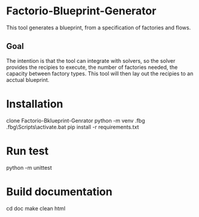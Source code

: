 # Factorio-Blueprint-Generator

This tool generates a blueprint, from a specification of factories and flows.

## Goal
The intention is that the tool can integrate with solvers, so the solver provides the recipies to execute, the number of factories needed, the capacity between factory types.
This tool will then lay out the recipies to an acctual blueprint.


# Installation
clone Factorio-Bklueprint-Genrator
python -m venv .fbg
.fbg\Scripts\activate.bat
pip install -r requirements.txt

# Run test
python -m unittest

# Build documentation
cd doc
make clean html
